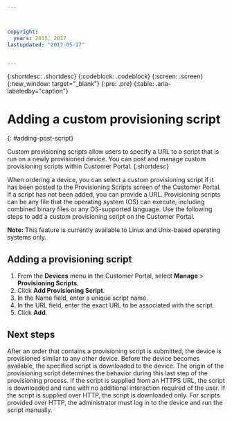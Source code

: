 ```yaml
---



copyright:
  years: 2015, 2017
lastupdated: "2017-05-17"


---
```


{:shortdesc: .shortdesc}
{:codeblock: .codeblock}
{:screen: .screen}
{:new_window: target="_blank"}
{:pre: .pre}
{:table: .aria-labeledby="caption"}

# Adding a custom provisioning script 
{: #adding-post-script}

Custom provisioning scripts allow users to specify a URL to a script that is run on a newly provisioned device. You can post and manage custom provisioning scripts within Customer Portal.
{:shortdesc}

When ordering a device, you can select a custom provisioning script if it has been posted to the Provisioning Scripts screen of the Customer Portal. If a script has not been added, you can provide a URL. Provisioning scripts can be any file that the operating system (OS) can execute, including combined binary files or any OS-supported language. Use the following steps to add a custom provisioning script on the Customer Portal.

**Note:** This feature is currently available to Linux and Unix-based operating systems only.

## Adding a provisioning script

1. From the **Devices** menu in the Customer Portal, select **Manage** > **Provisioning Scripts**.
2. Click **Add Provisioning Script**.
4. In the Name field, enter a unique script name.
5. In the URL field, enter the exact URL to be associated with the script.
6. Click **Add**.

## Next steps
After an order that contains a provisioning script is submitted, the device is provisioned similar to any other device. Before the device becomes available, the specified script is downloaded to the device. The origin of the provisioning script determines the behavior during this last step of the provisioning process. If the script is supplied from an HTTPS URL, the script is downloaded and runs with no additional interaction required of the user. If the script is supplied over HTTP, the script is downloaded only. For scripts provided over HTTP, the administrator must log in to the device and run the script manually.
